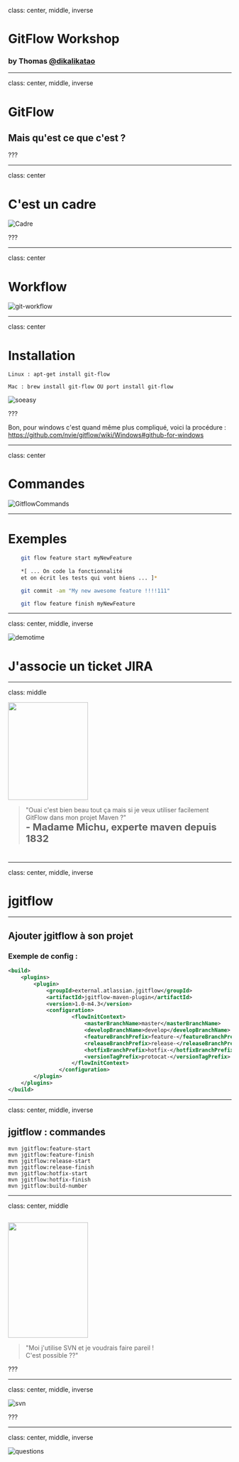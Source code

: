 class: center, middle, inverse

# GitFlow Workshop

### by Thomas [@dikalikatao](http://twitter.com/dikalikatao)

---

class: center, middle, inverse

# GitFlow

## Mais qu'est ce que c'est ?


???

---
class: center

# C'est un cadre

![Cadre](cadre.png)


???

---
class: center

# Workflow

![git-workflow](git-workflow.png)

---
class: center

# Installation


```linux
Linux : apt-get install git-flow 

Mac : brew install git-flow OU port install git-flow
```

![soeasy](soeasy.jpg)

???

Bon, pour windows c'est quand même plus compliqué, voici la procédure :
https://github.com/nvie/gitflow/wiki/Windows#github-for-windows

---
class: center

# Commandes

![GitflowCommands](gitflow-commands.png)


---

# Exemples

```bash
	git flow feature start myNewFeature
 
	*[ ... On code la fonctionnalité
	et on écrit les tests qui vont biens ... ]*

	git commit -am "My new awesome feature !!!!111"

	git flow feature finish myNewFeature
```

---
class: center, middle, inverse

![demotime](demo.jpg)

# J'associe un ticket JIRA

---

class: middle

<div class="michu">
<img src="michu.png" width="180" height="220" class="author" />
<blockquote>"Ouai c'est bien beau tout ça mais si je veux utiliser facilement GitFlow dans mon projet Maven ?"<br/>
<span style="font-weight: bolder; font-size: 22px;">- Madame Michu, experte maven depuis 1832</span></blockquote>
</div>

# 

---

class: center, middle, inverse


# jgitflow

---

## Ajouter jgitflow à son projet

### Exemple de config :
```xml
<build>
    <plugins>
        <plugin>
            <groupId>external.atlassian.jgitflow</groupId>
            <artifactId>jgitflow-maven-plugin</artifactId>
            <version>1.0-m4.3</version>
            <configuration>
                    <flowInitContext>
                        <masterBranchName>master</masterBranchName>
                        <developBranchName>develop</developBranchName>
                        <featureBranchPrefix>feature-</featureBranchPrefix>
                        <releaseBranchPrefix>release-</releaseBranchPrefix>
                        <hotfixBranchPrefix>hotfix-</hotfixBranchPrefix>
                        <versionTagPrefix>protocat-</versionTagPrefix>
                    </flowInitContext>
                </configuration>
        </plugin>
    </plugins>
</build>
```
---
class: center, middle, inverse

## jgitflow : commandes

```shell
mvn jgitflow:feature-start
mvn jgitflow:feature-finish
mvn jgitflow:release-start
mvn jgitflow:release-finish
mvn jgitflow:hotfix-start
mvn jgitflow:hotfix-finish
mvn jgitflow:build-number 
```
---
class: center, middle

## 
<div class="michu">
<img src="robin.jpg" width="180" height="260" class="author" />
<blockquote>"Moi j'utilise SVN et je voudrais faire pareil !<br/>C'est possible ??"</blockquote>
</div>

???

---
class: center, middle, inverse

![svn](svn.jpg)

???

---
class: center, middle, inverse

![questions](questions.jpg)

